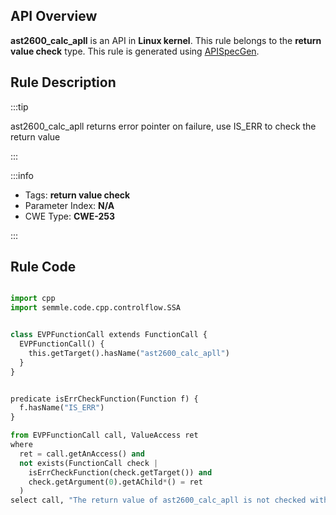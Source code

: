 ---
---


## API Overview
**ast2600_calc_apll** is an API in **Linux kernel**. This rule belongs to the **return value check** type. This rule is generated using [APISpecGen](../../tools/APISpecGen).
## Rule Description

:::tip

ast2600_calc_apll returns error pointer on failure, use IS_ERR to check the return value

:::

:::info

- Tags: **return value check**
- Parameter Index: **N/A**
- CWE Type: **CWE-253**

:::

## Rule Code
```python

import cpp
import semmle.code.cpp.controlflow.SSA


class EVPFunctionCall extends FunctionCall {
  EVPFunctionCall() {
    this.getTarget().hasName("ast2600_calc_apll")
  }
}


predicate isErrCheckFunction(Function f) {
  f.hasName("IS_ERR") 
}

from EVPFunctionCall call, ValueAccess ret
where
  ret = call.getAnAccess() and
  not exists(FunctionCall check |
    isErrCheckFunction(check.getTarget()) and
    check.getArgument(0).getAChild*() = ret
  )
select call, "The return value of ast2600_calc_apll is not checked with IS_ERR."
    
```